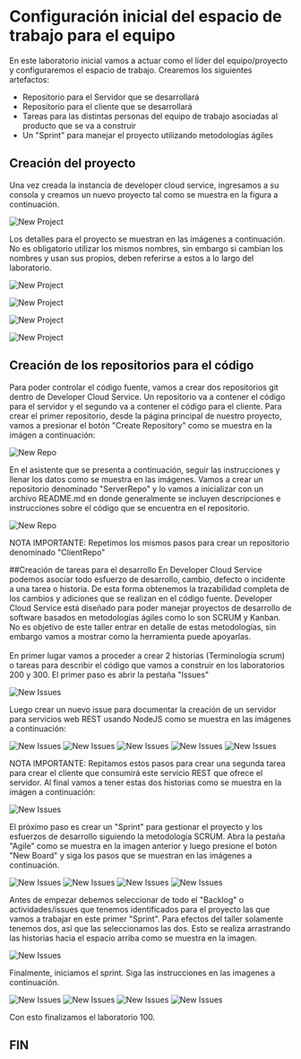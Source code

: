# Configuración inicial del espacio de trabajo para el equipo
En este laboratorio inicial vamos a actuar como el líder del equipo/proyecto y configuraremos el espacio de trabajo. Crearemos los siguientes artefactos:
- Repositorio para el Servidor que se desarrollará
- Repositorio para el cliente que se desarrollará
- Tareas para las distintas personas del equipo de trabajo asociadas al producto que se va a construir
- Un "Sprint" para manejar el proyecto utilizando metodologías ágiles

## Creación del proyecto
Una vez creada la instancia de developer cloud service, ingresamos a su consola y creamos un nuevo proyecto tal como se muestra en la figura a continuación.

![New Project](https://github.com/tmaragno/workshops/blob/master/images/100_Image_1.png)

Los detalles para el proyecto se muestran en las imágenes a continuación. No es obligatorio utilizar los mismos nombres, sin embargo si cambian los nombres y usan sus propios, deben referirse a estos a lo largo del laboratorio.

![New Project](https://github.com/tmaragno/workshops/blob/master/images/100_Image_2.png)

![New Project](https://github.com/tmaragno/workshops/blob/master/images/100_Image_3.png)

![New Project](https://github.com/tmaragno/workshops/blob/master/images/100_Image_4.png)

![New Project](https://github.com/tmaragno/workshops/blob/master/images/100_Image_5.png)

## Creación de los repositorios para el código
Para poder controlar el código fuente, vamos a crear dos repositorios git dentro de Developer Cloud Service. Un repositorio va a contener el código para el servidor y el segundo va a contener el código para el cliente. Para crear el primer repositorio, desde la página principal de nuestro proyecto, vamos a presionar el botón "Create Repository" como se muestra en la imágen a continuación:

![New Repo](https://github.com/tmaragno/workshops/blob/master/images/100_Image_6.png)

En el asistente que se presenta a continuación, seguir las instrucciones y llenar los datos como se muestra en las imágenes. Vamos a crear un repositorio denominado "ServerRepo" y lo vamos a inicializar con un archivo README.md en donde generalmente se incluyen descripciones e instrucciones sobre el código que se encuentra en el repositorio.

![New Repo](https://github.com/tmaragno/workshops/blob/master/images/100_Image_7.png)

NOTA IMPORTANTE: Repetimos los mismos pasos para crear un repositorio denominado "ClientRepo" 

##Creación de tareas para el desarrollo
En Developer Cloud Service podemos asociar todo esfuerzo de desarrollo, cambio, defecto o incidente a una tarea o historia. De esta forma obtenemos la trazabilidad completa de los cambios y adiciones que se realizan en el código fuente. Developer Cloud Service está diseñado para poder manejar proyectos de desarrollo de software basados en metodologías ágiles como lo son SCRUM y Kanban. No es objetivo de este taller entrar en detalle de estas metodologías, sin embargo vamos a mostrar como la herramienta puede apoyarlas.<br/>
<br/>
En primer lugar vamos a proceder a crear 2 historias (Terminología scrum) o tareas para describir el código que vamos a construir en los laboratorios 200 y 300. El primer paso es abrir la pestaña "Issues"

![New Issues](https://github.com/tmaragno/workshops/blob/master/images/100_Image_8.png)

Luego crear un nuevo issue para documentar la creación de un servidor para servicios web REST usando NodeJS como se muestra en las imágenes a continuación:

![New Issues](https://github.com/tmaragno/workshops/blob/master/images/100_Image_9.png)
![New Issues](https://github.com/tmaragno/workshops/blob/master/images/100_Image_10.png)
![New Issues](https://github.com/tmaragno/workshops/blob/master/images/100_Image_11.png)
![New Issues](https://github.com/tmaragno/workshops/blob/master/images/100_Image_12.png)
![New Issues](https://github.com/tmaragno/workshops/blob/master/images/100_Image_13.png)

NOTA IMPORTANTE: Repitamos estos pasos para crear una segunda tarea para crear el cliente que consumirá este servicio REST que ofrece el servidor. Al final vamos a tener estas dos historias como se muestra en la imágen a continuación:

![New Issues](https://github.com/tmaragno/workshops/blob/master/images/100_Image_14.png)

El próximo paso es crear un "Sprint" para gestionar el proyecto y los esfuerzos de desarrollo siguiendo la metodología SCRUM. Abra la pestaña "Agile" como se muestra en la imagen anterior y luego presione el botón "New Board" y siga los pasos que se muestran en las imágenes a continuación.

![New Issues](https://github.com/tmaragno/workshops/blob/master/images/100_Image_15.png)
![New Issues](https://github.com/tmaragno/workshops/blob/master/images/100_Image_16.png)
![New Issues](https://github.com/tmaragno/workshops/blob/master/images/100_Image_17.png)
![New Issues](https://github.com/tmaragno/workshops/blob/master/images/100_Image_18.png)

Antes de empezar debemos seleccionar de todo el "Backlog" o actividades/issues que tenemos identificados para el proyecto las que vamos a trabajar en este primer "Sprint". Para efectos del taller solamente tenemos dos, así que las seleccionamos las dos. Esto se realiza arrastrando las historias hacia el espacio arriba como se muestra en la imagen.

![New Issues](https://github.com/tmaragno/workshops/blob/master/images/100_Image_19.png)

Finalmente, iniciamos el sprint. Siga las instrucciones en las imagenes a continuación.

![New Issues](https://github.com/tmaragno/workshops/blob/master/images/100_Image_20.png)
![New Issues](https://github.com/tmaragno/workshops/blob/master/images/100_Image_21.png)
![New Issues](https://github.com/tmaragno/workshops/blob/master/images/100_Image_22.png)
![New Issues](https://github.com/tmaragno/workshops/blob/master/images/100_Image_23.png)

Con esto finalizamos el laboratorio 100.

## FIN


